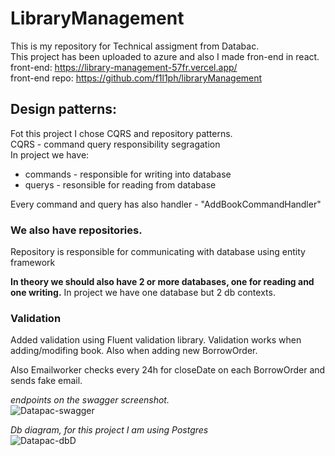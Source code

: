 # LibraryManagement

This is my repository for Technical assigment from Databac.</br>
This project has been uploaded to azure and also I made fron-end in react.</br>
front-end: https://library-management-57fr.vercel.app/  </br>
front-end repo: https://github.com/f1l1ph/libraryManagement

<h2>Design patterns:</h2>
Fot this project I chose CQRS and repository patterns.</br>
CQRS - command query responsibility segragation </br>
In project we have:</br>
<ul>
  <li>commands - responsible for writing into database</li> 
  <li>querys - resonsible for reading from database</li>    
</ul>
Every command and query has also handler - "AddBookCommandHandler"

<h3>We also have repositories.</h3>
Repository is responsible for communicating with database using entity framework

<strong>In theory we should also have 2 or more databases, one for reading and one writing.</strong> In project we have one database but 2 db contexts.

<h3>Validation</h3>
Added validation using Fluent validation library.
Validation works when adding/modifing book. Also when adding new BorrowOrder.

Also Emailworker checks every 24h for closeDate on each BorrowOrder and sends fake email.

<em>endpoints on the swagger screenshot.</em></br>
![Datapac-swagger](https://github.com/f1l1ph/Zadanie-Datapac/assets/50553234/c8a7a274-f3b1-4039-9956-f00a0ada7ec1)

<em>Db diagram, for this project I am using Postgres</em></br>
![Datapac-dbD](https://github.com/f1l1ph/Zadanie-Datapac/assets/50553234/941b34ef-381b-4295-83a6-b771bc16e377)
